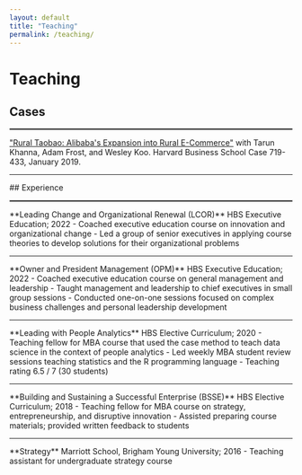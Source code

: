 ```yaml
---
layout: default
title: "Teaching"
permalink: /teaching/
---
```


# Teaching
## Cases
<hr style="border:1px solid gray">  
<a href="https://store.hbr.org/product/rural-taobao-alibaba-s-expansion-into-rural-e-commerce/719433?sku=719433-PDF-ENG" target="_blank">"Rural Taobao: Alibaba's Expansion into Rural E-Commerce"</a> with Tarun Khanna, Adam Frost, and Wesley Koo. Harvard Business School Case 719-433, January 2019.
<hr style="border:none;height:1px;">  
## Experience
<hr style="border:1px solid gray">  
**Leading Change and Organizational Renewal (LCOR)**  
HBS Executive Education; 2022
  - Coached executive education course on innovation and organizational change
  - Led a group of senior executives in applying course theories to develop solutions for their organizational problems  
<hr style="border:none;height:1px;">    
**Owner and President Management (OPM)**  
HBS Executive Education; 2022
  - Coached executive education course on general management and leadership
  - Taught management and leadership to chief executives in small group sessions
  - Conducted one-on-one sessions focused on complex business challenges and personal leadership development 
<hr style="border:none;height:1px;">    
**Leading with People Analytics**  
HBS Elective Curriculum; 2020
  - Teaching fellow for MBA course that used the case method to teach data science in the context of people analytics
  - Led weekly MBA student review sessions teaching statistics and the R programming language
  - Teaching rating 6.5 / 7 (30 students)  
<hr style="border:none;height:1px;">    
**Building and Sustaining a Successful Enterprise (BSSE)**  
HBS Elective Curriculum; 2018
  - Teaching fellow for MBA course on strategy, entrepreneurship, and disruptive innovation
  - Assisted preparing course materials; provided written feedback to students  
<hr style="border:none;height:1px;">  
**Strategy**  
Marriott School, Brigham Young University; 2016
  - Teaching assistant for undergraduate strategy course
  
